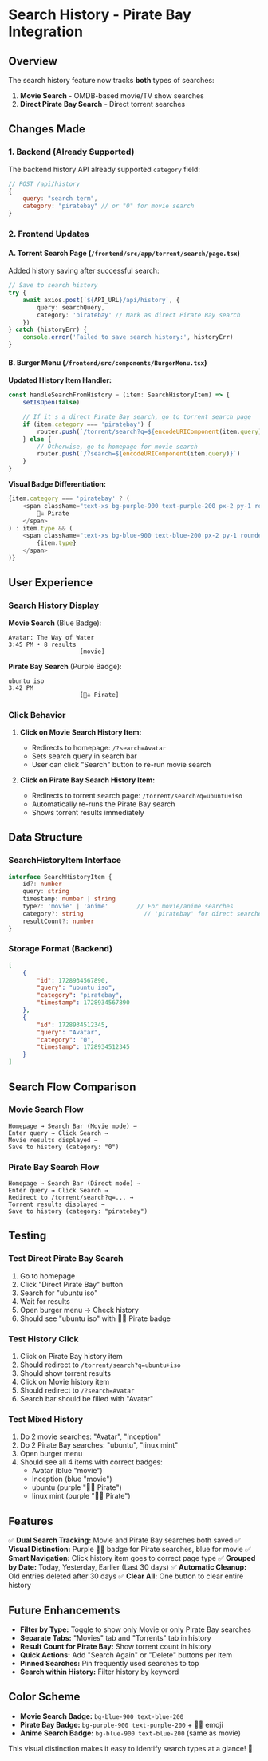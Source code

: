 # Search History - Pirate Bay Integration

## Overview

The search history feature now tracks **both** types of searches:

1. **Movie Search** - OMDB-based movie/TV show searches
2. **Direct Pirate Bay Search** - Direct torrent searches

## Changes Made

### 1. Backend (Already Supported)

The backend history API already supported `category` field:

```javascript
// POST /api/history
{
    query: "search term",
    category: "piratebay" // or "0" for movie search
}
```

### 2. Frontend Updates

#### A. Torrent Search Page (`/frontend/src/app/torrent/search/page.tsx`)

Added history saving after successful search:

```typescript
// Save to search history
try {
    await axios.post(`${API_URL}/api/history`, {
        query: searchQuery,
        category: 'piratebay' // Mark as direct Pirate Bay search
    })
} catch (historyErr) {
    console.error('Failed to save search history:', historyErr)
}
```

#### B. Burger Menu (`/frontend/src/components/BurgerMenu.tsx`)

**Updated History Item Handler:**

```typescript
const handleSearchFromHistory = (item: SearchHistoryItem) => {
    setIsOpen(false)

    // If it's a direct Pirate Bay search, go to torrent search page
    if (item.category === 'piratebay') {
        router.push(`/torrent/search?q=${encodeURIComponent(item.query)}`)
    } else {
        // Otherwise, go to homepage for movie search
        router.push(`/?search=${encodeURIComponent(item.query)}`)
    }
}
```

**Visual Badge Differentiation:**

```typescript
{item.category === 'piratebay' ? (
    <span className="text-xs bg-purple-900 text-purple-200 px-2 py-1 rounded flex items-center gap-1">
        🏴‍☠️ Pirate
    </span>
) : item.type && (
    <span className="text-xs bg-blue-900 text-blue-200 px-2 py-1 rounded">
        {item.type}
    </span>
)}
```

## User Experience

### Search History Display

**Movie Search** (Blue Badge):

```
Avatar: The Way of Water
3:45 PM • 8 results
                    [movie]
```

**Pirate Bay Search** (Purple Badge):

```
ubuntu iso
3:42 PM
                    [🏴‍☠️ Pirate]
```

### Click Behavior

1. **Click on Movie Search History Item:**
   - Redirects to homepage: `/?search=Avatar`
   - Sets search query in search bar
   - User can click "Search" button to re-run movie search

2. **Click on Pirate Bay Search History Item:**
   - Redirects to torrent search page: `/torrent/search?q=ubuntu+iso`
   - Automatically re-runs the Pirate Bay search
   - Shows torrent results immediately

## Data Structure

### SearchHistoryItem Interface

```typescript
interface SearchHistoryItem {
    id?: number
    query: string
    timestamp: number | string
    type?: 'movie' | 'anime'        // For movie/anime searches
    category?: string                 // 'piratebay' for direct searches
    resultCount?: number
}
```

### Storage Format (Backend)

```json
[
    {
        "id": 1728934567890,
        "query": "ubuntu iso",
        "category": "piratebay",
        "timestamp": 1728934567890
    },
    {
        "id": 1728934512345,
        "query": "Avatar",
        "category": "0",
        "timestamp": 1728934512345
    }
]
```

## Search Flow Comparison

### Movie Search Flow

```
Homepage → Search Bar (Movie mode) →
Enter query → Click Search →
Movie results displayed →
Save to history (category: "0")
```

### Pirate Bay Search Flow

```
Homepage → Search Bar (Direct mode) →
Enter query → Click Search →
Redirect to /torrent/search?q=... →
Torrent results displayed →
Save to history (category: "piratebay")
```

## Testing

### Test Direct Pirate Bay Search

1. Go to homepage
2. Click "Direct Pirate Bay" button
3. Search for "ubuntu iso"
4. Wait for results
5. Open burger menu → Check history
6. Should see "ubuntu iso" with 🏴‍☠️ Pirate badge

### Test History Click

1. Click on Pirate Bay history item
2. Should redirect to `/torrent/search?q=ubuntu+iso`
3. Should show torrent results
4. Click on Movie history item
5. Should redirect to `/?search=Avatar`
6. Search bar should be filled with "Avatar"

### Test Mixed History

1. Do 2 movie searches: "Avatar", "Inception"
2. Do 2 Pirate Bay searches: "ubuntu", "linux mint"
3. Open burger menu
4. Should see all 4 items with correct badges:
   - Avatar (blue "movie")
   - Inception (blue "movie")
   - ubuntu (purple "🏴‍☠️ Pirate")
   - linux mint (purple "🏴‍☠️ Pirate")

## Features

✅ **Dual Search Tracking:** Movie and Pirate Bay searches both saved
✅ **Visual Distinction:** Purple 🏴‍☠️ badge for Pirate searches, blue for movie
✅ **Smart Navigation:** Click history item goes to correct page type
✅ **Grouped by Date:** Today, Yesterday, Earlier (Last 30 days)
✅ **Automatic Cleanup:** Old entries deleted after 30 days
✅ **Clear All:** One button to clear entire history

## Future Enhancements

- **Filter by Type:** Toggle to show only Movie or only Pirate Bay searches
- **Separate Tabs:** "Movies" tab and "Torrents" tab in history
- **Result Count for Pirate Bay:** Show torrent count in history
- **Quick Actions:** Add "Search Again" or "Delete" buttons per item
- **Pinned Searches:** Pin frequently used searches to top
- **Search within History:** Filter history by keyword

## Color Scheme

- **Movie Search Badge:** `bg-blue-900 text-blue-200`
- **Pirate Bay Badge:** `bg-purple-900 text-purple-200` + 🏴‍☠️ emoji
- **Anime Search Badge:** `bg-blue-900 text-blue-200` (same as movie)

This visual distinction makes it easy to identify search types at a glance! 🎨
